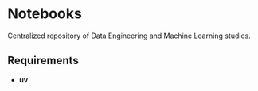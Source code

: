 # Notebooks

Centralized repository of Data Engineering and Machine Learning studies.

## Requirements

- **uv**
